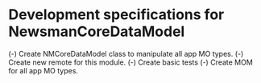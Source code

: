 # Development specifications for NewsmanCoreDataModel


(-) Create NMCoreDataModel class to manipulate all app MO types.
(-) Create new remote for this module.
(-) Create basic tests 
(-) Create MOM for all app MO types.
